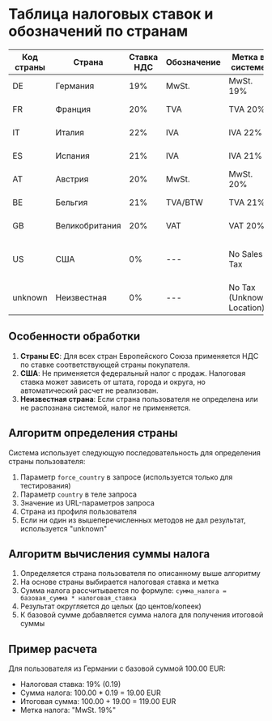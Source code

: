# Таблица налоговых ставок и обозначений по странам

| Код страны | Страна | Ставка НДС | Обозначение | Метка в системе | Комментарий |
|------------|--------|------------|-------------|-----------------|-------------|
| DE | Германия | 19% | MwSt. | MwSt. 19% | Стандартная ставка |
| FR | Франция | 20% | TVA | TVA 20% | Стандартная ставка |
| IT | Италия | 22% | IVA | IVA 22% | Стандартная ставка |
| ES | Испания | 21% | IVA | IVA 21% | Стандартная ставка |
| AT | Австрия | 20% | MwSt. | MwSt. 20% | Стандартная ставка |
| BE | Бельгия | 21% | TVA/BTW | TVA 21% | Стандартная ставка |
| GB | Великобритания | 20% | VAT | VAT 20% | Стандартная ставка |
| US | США | 0% | --- | No Sales Tax | Налог на продажи зависит от штата |
| unknown | Неизвестная | 0% | --- | No Tax (Unknown Location) | Страна не определена |

## Особенности обработки

1. **Страны ЕС**: Для всех стран Европейского Союза применяется НДС по ставке соответствующей страны покупателя.
2. **США**: Не применяется федеральный налог с продаж. Налоговая ставка может зависеть от штата, города и округа, но автоматический расчет не реализован.
3. **Неизвестная страна**: Если страна пользователя не определена или не распознана системой, налог не применяется.

## Алгоритм определения страны

Система использует следующую последовательность для определения страны пользователя:

1. Параметр `force_country` в запросе (используется только для тестирования)
2. Параметр `country` в теле запроса
3. Значение из URL-параметров запроса
4. Страна из профиля пользователя
5. Если ни один из вышеперечисленных методов не дал результат, используется "unknown"

## Алгоритм вычисления суммы налога

1. Определяется страна пользователя по описанному выше алгоритму
2. На основе страны выбирается налоговая ставка и метка
3. Сумма налога рассчитывается по формуле: `сумма_налога = базовая_сумма * налоговая_ставка`
4. Результат округляется до целых (до центов/копеек)
5. К базовой сумме добавляется сумма налога для получения итоговой суммы

## Пример расчета

Для пользователя из Германии с базовой суммой 100.00 EUR:
- Налоговая ставка: 19% (0.19)
- Сумма налога: 100.00 * 0.19 = 19.00 EUR
- Итоговая сумма: 100.00 + 19.00 = 119.00 EUR
- Метка налога: "MwSt. 19%"
